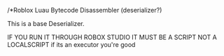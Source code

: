 /*Roblox Luau Bytecode Disassembler (deserializer?)

This is a base Deserializer.

IF YOU RUN IT THROUGH ROBOX STUDIO IT MUST BE A SCRIPT NOT A LOCALSCRIPT
if its an executor you're good
